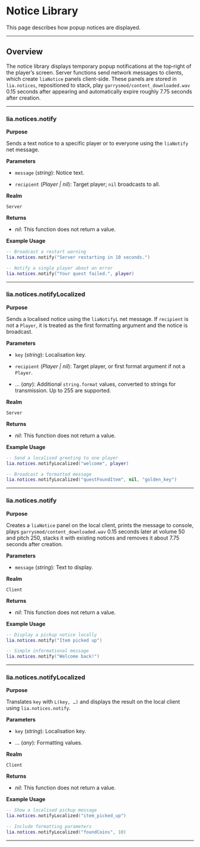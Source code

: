 # Notice Library

This page describes how popup notices are displayed.

---

## Overview

The notice library displays temporary popup notifications at the top‑right of the player’s screen. Server functions send network messages to clients, which create `liaNotice` panels client-side. These panels are stored in `lia.notices`, repositioned to stack, play `garrysmod/content_downloaded.wav` 0.15 seconds after appearing and automatically expire roughly 7.75 seconds after creation.

---

### lia.notices.notify

**Purpose**

Sends a text notice to a specific player or to everyone using the `liaNotify` net message.

**Parameters**

* `message` (*string*): Notice text.

* `recipient` (*Player | nil*): Target player; `nil` broadcasts to all.

**Realm**

`Server`

**Returns**

* *nil*: This function does not return a value.

**Example Usage**

```lua
-- Broadcast a restart warning
lia.notices.notify("Server restarting in 10 seconds.")

-- Notify a single player about an error
lia.notices.notify("Your quest failed.", player)
```

---

### lia.notices.notifyLocalized

**Purpose**

Sends a localised notice using the `liaNotifyL` net message. If `recipient` is not a `Player`, it is treated as the first formatting argument and the notice is broadcast.

**Parameters**

* `key` (*string*): Localisation key.

* `recipient` (*Player | nil*): Target player, or first format argument if not a `Player`.

* … (*any*): Additional `string.format` values, converted to strings for transmission. Up to 255 are supported.

**Realm**

`Server`

**Returns**

* *nil*: This function does not return a value.

**Example Usage**

```lua
-- Send a localised greeting to one player
lia.notices.notifyLocalized("welcome", player)

-- Broadcast a formatted message
lia.notices.notifyLocalized("questFoundItem", nil, "golden_key")
```

---

### lia.notices.notify

**Purpose**

Creates a `liaNotice` panel on the local client, prints the message to console, plays `garrysmod/content_downloaded.wav` 0.15 seconds later at volume 50 and pitch 250, stacks it with existing notices and removes it about 7.75 seconds after creation.

**Parameters**

* `message` (*string*): Text to display.

**Realm**

`Client`

**Returns**

* *nil*: This function does not return a value.

**Example Usage**

```lua
-- Display a pickup notice locally
lia.notices.notify("Item picked up")

-- Simple informational message
lia.notices.notify("Welcome back!")
```

---

### lia.notices.notifyLocalized

**Purpose**

Translates `key` with `L(key, …)` and displays the result on the local client using `lia.notices.notify`.

**Parameters**

* `key` (*string*): Localisation key.

* … (*any*): Formatting values.

**Realm**

`Client`

**Returns**

* *nil*: This function does not return a value.

**Example Usage**

```lua
-- Show a localised pickup message
lia.notices.notifyLocalized("item_picked_up")

-- Include formatting parameters
lia.notices.notifyLocalized("foundCoins", 10)
```

---
